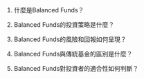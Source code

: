 

1. 什麼是Balanced Funds？ 

2. Balanced Funds的投資策略是什麼？ 

3. Balanced Funds的風險和回報如何呈現？ 

4. Balanced Funds與傳統基金的區別是什麼？ 

5. Balanced Funds對投資者的適合性如何判斷？